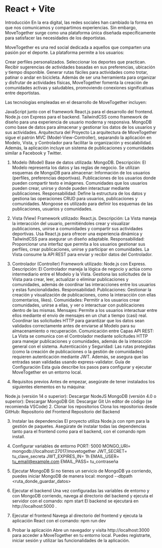 # React + Vite

Introducción
En la era digital, las redes sociales han cambiado la forma en que nos comunicamos y compartimos experiencias. Sin embargo, MoveTogether surge como una plataforma única diseñada específicamente para satisfacer las necesidades de los deportistas.

MoveTogether es una red social dedicada a aquellos que comparten una pasión por el deporte. La plataforma permite a los usuarios:

Crear perfiles personalizados.
Seleccionar los deportes que practican.
Recibir sugerencias de actividades basadas en sus preferencias, ubicación y tiempo disponible.
Generar rutas fáciles para actividades como trotar, patinar o andar en bicicleta.
Además de ser una herramienta para organizar y disfrutar de actividades físicas, MoveTogether fomenta la creación de comunidades activas y saludables, promoviendo conexiones significativas entre deportistas.

Las tecnologías empleadas en el desarrollo de MoveTogether incluyen:

JavaScript junto con el framework React.js para el desarrollo del frontend.
Node.js con Express para el backend.
TailwindCSS como framework de diseño para una experiencia de usuario moderna y responsiva.
MongoDB como base de datos para almacenar y gestionar los datos de los usuarios y sus actividades.
Arquitectura del Proyecto
La arquitectura de MoveTogether sigue el patrón MVC (Model-View-Controller), separando la aplicación en Modelo, Vista, y Controlador para facilitar la organización y escalabilidad. Además, la aplicación incluye un sistema de publicaciones y comunidades similar a Facebook y Twitter.

1. Modelo (Model)
Base de datos utilizada: MongoDB.
Descripción: El Modelo representa los datos y las reglas de negocio. Se utilizan esquemas de MongoDB para almacenar:
Información de los usuarios (perfiles, preferencias deportivas).
Publicaciones de los usuarios donde pueden compartir texto e imágenes.
Comunidades que los usuarios pueden crear, unirse y donde pueden interactuar mediante publicaciones.
Responsabilidad: Define la estructura de los datos y gestiona las operaciones CRUD para usuarios, publicaciones y comunidades. Mongoose es utilizado para definir los esquemas de las publicaciones, usuarios y comunidades.
2. Vista (View)
Framework utilizado: React.js.
Descripción: La Vista maneja la interacción del usuario, permitiéndoles crear y visualizar publicaciones, unirse a comunidades y compartir sus actividades deportivas. Usa React.js para ofrecer una experiencia dinámica y TailwindCSS para asegurar un diseño adaptable.
Responsabilidad: Proporcionar una interfaz que permita a los usuarios gestionar sus perfiles, crear publicaciones, unirse y participar en comunidades. La Vista consume la API REST para enviar y recibir datos del Controlador.
3. Controlador (Controller)
Framework utilizado: Node.js con Express.
Descripción: El Controlador maneja la lógica de negocio y actúa como intermediario entre el Modelo y la Vista. Gestiona las solicitudes de la Vista para crear, leer, actualizar o eliminar publicaciones y comunidades, además de coordinar las interacciones entre los usuarios y estas funcionalidades.
Responsabilidad:
Publicaciones: Gestionar la creación y visualización de publicaciones, como la interacción con ellas (comentarios, likes).
Comunidades: Permitir a los usuarios crear comunidades, unirse a ellas, y ver o interactuar con publicaciones dentro de las mismas.
Mensajes: Permite a los usuarios interactuar entre ellos mediante el envío de mensajes en un chat a tiempo (casi) real.
Coordinar las solicitudes HTTP para garantizar que los datos sean validados correctamente antes de enviarse al Modelo para su almacenamiento o recuperación.
Comunicación entre Capas
API REST: La Vista se comunica con el Controlador mediante solicitudes HTTP para manejar publicaciones y comunidades, además de la interacción general con el sistema.
Autenticación y Seguridad: Las rutas protegidas (como la creación de publicaciones o la gestión de comunidades) requieren autenticación mediante JWT. Además, se asegura que las entradas sean validadas usando express-validator.
Guía de Configuración
Esta guía describe los pasos para configurar y ejecutar MoveTogether en un entorno local.

1. Requisitos previos
Antes de empezar, asegúrate de tener instalados los siguientes elementos en tu máquina:

Node.js (versión 14 o superior): Descargar NodeJS 
MongoDB (versión 4.0 o superior): Descargar MongoDB 
Git: Descargar Git 
Un editor de código (se recomienda VSCode)
2. Clonar los repositorios
Clona los repositorios desde GitHub: Repositorio del Frontend  Repositorio del Backend 

3. Instalar las dependencias
El proyecto utiliza Node.js con npm para la gestión de paquetes. Asegúrate de instalar todas las dependencias tanto para el frontend como para el backend, con el comando npm install.

4. Configurar variables de entorno
PORT: 5000
MONGO_URI= mongodb://localhost:27017/movetogether
JWT_SECRET= tu_clave_secreta
JWT_EXPIRES_IN= 1h
EMAIL_USER= tu_email@example.com
EMAIL_PASS= tu_contraseña
5. Ejecutar MongoDB
Si no tienes un servicio de MongoDB ya corriendo, puedes iniciar MongoDB de manera local:
mongod --dbpath <ruta_donde_guardar_datos>

6. Ejecutar el backend
Una vez configuradas las variables de entorno y con MongoDB corriendo, navega al directorio del backend y ejecuta el servidor con el comando: npm start
El backend se ejecutará en http://localhost:5000 .

7. Ejecutar el frontend
Navega al directorio del frontend y ejecuta la aplicación React con el comando: npm run dev

8. Probar la aplicación
Abre un navegador y visita http://localhost:3000  para acceder a MoveTogether en tu entorno local. Puedes registrarte, iniciar sesión y utilizar las funcionalidades de la aplicación.
